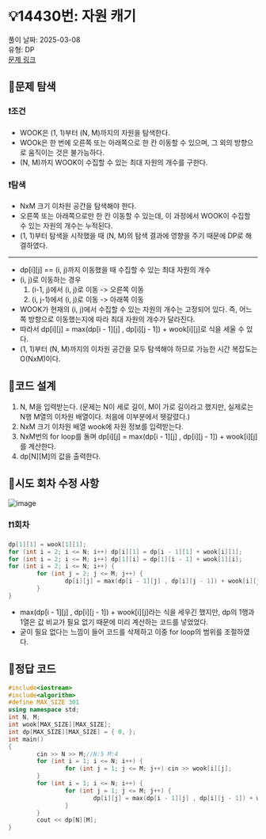 # :bulb:14430번: 자원 캐기  
풀이 날짜: 2025-03-08  
유형: DP  
[문제 링크](https://www.acmicpc.net/problem/14430)  

## :pushpin:문제 탐색
### :heavy_exclamation_mark:조건
* WOOK은 (1, 1)부터 (N, M)까지의 자원을 탐색한다.
* WOOk은 한 번에 오른쪽 또는 아래쪽으로 한 칸 이동할 수 있으며, 그 외의 방향으로 움직이는 것은 불가능하다.
* (N, M)까지 WOOK이 수집할 수 있는 최대 자원의 개수를 구한다.

### :heavy_exclamation_mark:탐색
* NxM 크기 이차원 공간을 탐색해야 한다.
* 오른쪽 또는 아래쪽으로만 한 칸 이동할 수 있는데, 이 과정에서 WOOK이 수집할 수 있는 자원의 개수는 누적된다.
* (1, 1)부터 탐색을 시작했을 때 (N, M)의 탐색 결과에 영향을 주기 때문에 DP로 해결하였다.
---
* dp[i][j] == (i, j)까지 이동했을 때 수집할 수 있는 최대 자원의 개수
* (i, j)로 이동하는 경우
  1. (i-1, j)에서 (i, j)로 이동 -> 오른쪽 이동
  2. (i, j-1)에서 (i, j)로 이동 -> 아래쪽 이동
* WOOK가 현재의 (i, j)에서 수집할 수 있는 자원의 개수는 고정되어 있다. 즉, 어느쪽 방향으로 이동했는지에 따라 최대 자원의 개수가 달라진다.
* 따라서 dp[i][j] = max(dp[i - 1][j] , dp[i][j - 1]) + wook[i][j]로 식을 세울 수 있다.
* (1, 1)부터 (N, M)까지의 이차원 공간을 모두 탐색해야 하므로 가능한 시간 복잡도는 O(NxM)이다.

## :pushpin:코드 설계
1. N, M을 입력받는다. (문제는 N이 세로 길이, M이 가로 길이라고 했지만, 실제로는 N행 M열의 이차원 배열이다. 처음에 이부분에서 헷갈렸다.)
2. NxM 크기 이차원 배열 wook에 자원 정보를 입력받는다.
3. NxM번의 for loop를 돌며 dp[i][j] = max(dp[i - 1][j] , dp[i][j - 1]) + wook[i][j]를 계산한다.
4. dp[N][M]의 값을 출력한다.

## :pushpin:시도 회차 수정 사항
![image](https://github.com/user-attachments/assets/0e8a5726-c7a0-4c96-9f39-19bebfdbf832)
### :heavy_exclamation_mark:1회차
```c++
dp[1][1] = wook[1][1];
for (int i = 2; i <= N; i++) dp[i][1] = dp[i - 1][1] + wook[i][1];
for (int i = 2; i <= M; i++) dp[1][i] = dp[1][i - 1] + wook[1][i];
for (int i = 2; i <= N; i++) {
        for (int j = 2; j <= M; j++) {
                dp[i][j] = max(dp[i - 1][j] , dp[i][j - 1]) + wook[i][j];
        }
}
```
* max(dp[i - 1][j] , dp[i][j - 1]) + wook[i][j]라는 식을 세우긴 했지만, dp의 1행과 1열은 값 비교가 필요 없기 때문에 미리 계산하는 코드를 넣었었다.
* 굳이 필요 없다는 느낌이 들어 코드를 삭제하고 이중 for loop의 범위를 조절하였다.

## :pushpin:정답 코드
``` c++
#include<iostream>
#include<algorithm>
#define MAX_SIZE 301
using namespace std;
int N, M;
int wook[MAX_SIZE][MAX_SIZE];
int dp[MAX_SIZE][MAX_SIZE] = { 0, };
int main()
{
        cin >> N >> M;//N:5 M:4
        for (int i = 1; i <= N; i++) {
                for (int j = 1; j <= M; j++) cin >> wook[i][j];
        }
        for (int i = 1; i <= N; i++) {
                for (int j = 1; j <= M; j++) {
                        dp[i][j] = max(dp[i - 1][j] , dp[i][j - 1]) + wook[i][j];
                }
        }
        cout << dp[N][M];
}
```